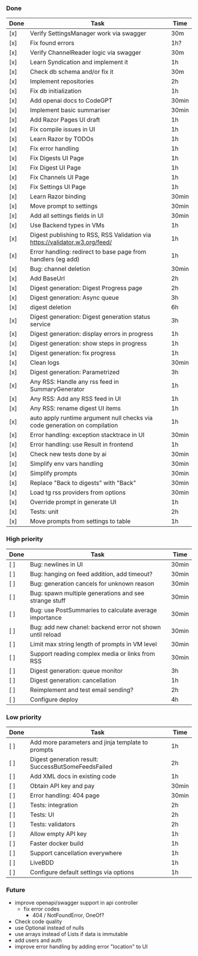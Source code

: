 ### Done

| Done | Task                                                                        | Time  |
|------|-----------------------------------------------------------------------------|-------|
| [x]  | Verify SettingsManager work via swagger                                     | 30m   |
| [x]  | Fix found errors                                                            | 1h?   |
| [x]  | Verify ChannelReader logic via swagger                                      | 30m   |
| [x]  | Learn Syndication and implement it                                          | 1h    |
| [x]  | Check db schema and/or fix it                                               | 30m   |
| [x]  | Implement repositories                                                      | 2h    |
| [x]  | Fix db initialization                                                       | 1h    |
| [x]  | Add openai docs to CodeGPT                                                  | 30min |
| [x]  | Implement basic summariser                                                  | 30min |
| [x]  | Add Razor Pages UI draft                                                    | 1h    |
| [x]  | Fix compile issues in UI                                                    | 1h    |
| [x]  | Learn Razor by TODOs                                                        | 1h    |
| [x]  | Fix error handling                                                          | 1h    |
| [x]  | Fix Digests UI Page                                                         | 1h    |
| [x]  | Fix Digest UI Page                                                          | 1h    |
| [x]  | Fix Channels UI Page                                                        | 1h    |
| [x]  | Fix Settings UI Page                                                        | 1h    |
| [x]  | Learn Razor binding                                                         | 30min |
| [x]  | Move prompt to settings                                                     | 30min |
| [x]  | Add all settings fields in UI                                               | 30min |
| [x]  | Use Backend types in VMs                                                    | 1h    |
| [x]  | Digest publishing to RSS, RSS Validation via https://validator.w3.org/feed/ | 1h    |
| [x]  | Error handling: redirect to base page from handlers (eg add)                | 1h    |
| [x]  | Bug: channel deletion                                                       | 30min |
| [x]  | Add BaseUrl                                                                 | 2h    |
| [x]  | Digest generation: Digest Progress page                                     | 2h    |
| [x]  | Digest generation: Async queue                                              | 3h    |
| [x]  | digest deletion                                                             | 6h    |
| [x]  | Digest generation: Digest generation status service                         | 3h    |
| [x]  | Digest generation: display errors in progress                               | 1h    |
| [x]  | Digest generation: show steps in progress                                   | 1h    |
| [x]  | Digest generation: fix progress                                             | 1h    |
| [x]  | Clean logs                                                                  | 30min |
| [x]  | Digest generation: Parametrized                                             | 3h    |
| [x]  | Any RSS: Handle any rss feed in SummaryGenerator                            | 1h    |
| [x]  | Any RSS: Add any RSS feed in UI                                             | 1h    |
| [x]  | Any RSS: rename digest UI items                                             | 1h    |
| [x]  | auto apply runtime argument null checks via code generation on compilation  | 1h    |
| [x]  | Error handling: exception stacktrace in UI                                  | 30min |
| [x]  | Error handling: use Result in frontend                                      | 1h    |
| [x]  | Check new tests done by ai                                                  | 30min |
| [x]  | Simplify env vars handling                                                  | 30min |
| [x]  | Simplify prompts                                                            | 30min |
| [x]  | Replace "Back to digests" with "Back"                                       | 30min |
| [x]  | Load tg rss providers from options                                          | 30min |
| [x]  | Override prompt in generate UI                                              | 1h    |
| [x]  | Tests: unit                                                                 | 2h    |
| [x]  | Move prompts from settings to table                                         | 1h    |

### High priority

| Done | Task                                                      | Time  |
|------|-----------------------------------------------------------|-------|
| [ ]  | Bug: newlines in UI                                       | 30min |
| [ ]  | Bug: hanging on feed addition, add timeout?               | 30min |
| [ ]  | Bug: generation cancels for unknown reason                | 30min |
| [ ]  | Bug: spawn multiple generations and see strange stuff     | 30min |
| [ ]  | Bug: use PostSummaries to calculate average importance    | 30min |
| [ ]  | Bug: add new chanel: backend error not shown until reload | 30min |
| [ ]  | Limit max string length of prompts in VM level            | 30min |
| [ ]  | Support reading complex media or links from RSS           | 30min |
| [ ]  | Digest generation: queue monitor                          | 3h    |
| [ ]  | Digest generation: cancellation                           | 1h    |
| [ ]  | Reimplement and test email sending?                       | 2h    |
| [ ]  | Configure deploy                                          | 4h    |

### Low priority

| Done | Task                                                | Time  |
|------|-----------------------------------------------------|-------|
| [ ]  | Add more parameters and jinja template to prompts   | 1h    |
| [ ]  | Digest generation result: SuccessButSomeFeedsFailed | 2h    |
| [ ]  | Add XML docs in existing code                       | 1h    |
| [ ]  | Obtain API key and pay                              | 30min |
| [ ]  | Error handling: 404 page                            | 30min |
| [ ]  | Tests: integration                                  | 2h    |
| [ ]  | Tests: UI                                           | 2h    |
| [ ]  | Tests: validators                                   | 2h    |
| [ ]  | Allow empty API key                                 | 1h    |
| [ ]  | Faster docker build                                 | 1h    |
| [ ]  | Support cancellation everywhere                     | 1h    |
| [ ]  | LiveBDD                                             | 1h    |
| [ ]  | Configure default settings via options              | 1h    |

### Future

- improve openapi/swagger support in api controller
    - fix error codes
        - 404 / NotFoundError, OneOf?
- Check code quality
- use Optional instead of nulls
- use arrays instead of Lists if data is immutable
- add users and auth
- improve error handling by adding error "location" to UI
